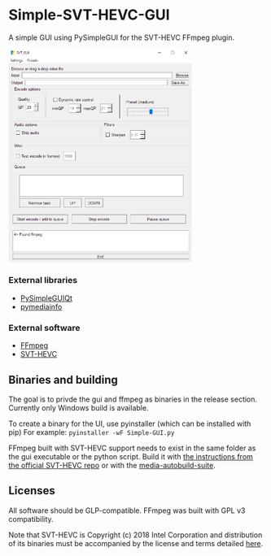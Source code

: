 # Simple-SVT-HEVC-GUI
A simple GUI using PySimpleGUI for the SVT-HEVC FFmpeg plugin.

<img src="/media/1.png" alt="Preview image" width="360">

### External libraries
* [PySimpleGUIQt](https://github.com/PySimpleGUI/PySimpleGUI)
* [pymediainfo](https://github.com/sbraz/pymediainfo)

### External software
* [FFmpeg](https://github.com/FFmpeg/FFmpeg)
* [SVT-HEVC](https://github.com/OpenVisualCloud/SVT-HEVC)

## Binaries and building
The goal is to privde the gui and ffmpeg as binaries in the release section. Currently only Windows build is available.

To create a binary for the UI, use pyinstaller (which can be installed with pip)
For example: `pyinstaller -wF Simple-GUI.py`

FFmpeg built with SVT-HEVC support needs to exist in the same folder as the gui executable or the python script.
Build it with [the instructions from the official SVT-HEVC repo](https://github.com/OpenVisualCloud/SVT-HEVC/tree/master/ffmpeg_plugin) or with the [media-autobuild-suite](https://github.com/m-ab-s/media-autobuild_suite).

## Licenses
All software should be GLP-compatible.
FFmpeg was built with GPL v3 compatibility.

Note that SVT-HEVC is Copyright (c) 2018 Intel Corporation and distribution of its binaries must be accompanied by the license and terms detailed [here](https://github.com/OpenVisualCloud/SVT-HEVC/blob/master/LICENSE.md).
